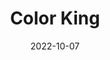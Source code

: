 ---
title: Color King
date: 2022-10-07
Author: IntroCar
base: Base
images: [
    "https://media.discordapp.net/attachments/797918287195275294/1028057707384684564/unknown.png",
    "https://media.discordapp.net/attachments/797918287195275294/1028057707032354926/unknown.png"
]
dlink: "https://github.com/JumpKingPlus/JumpKingPlus.github.io/raw/www/reskins/clothing/Color%20King.zip"
---